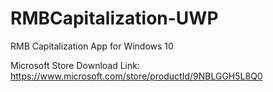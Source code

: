 # RMBCapitalization-UWP
RMB Capitalization App for Windows 10

Microsoft Store Download Link: https://www.microsoft.com/store/productId/9NBLGGH5L8Q0

